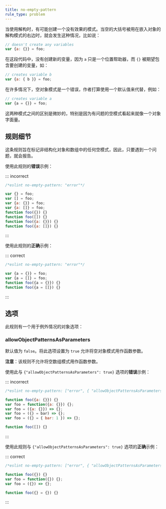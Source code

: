 ```yaml
---
title: no-empty-pattern
rule_type: problem
---
```


当使用解构时，有可能创建一个没有效果的模式。当空的大括号被用在嵌入对象的解构模式的右边时，就会发生这种情况，比如说：

```js
// doesn't create any variables
var {a: {}} = foo;
```

在这段代码中，没有创建新的变量，因为 `a` 只是一个位置帮助器，而 `{}` 被期望包含要创建的变量，如：

```js
// creates variable b
var {a: { b }} = foo;
```

在许多情况下，空对象模式是一个错误，作者打算使用一个默认值来代替，例如：

```js
// creates variable a
var {a = {}} = foo;
```

这两种模式之间的区别是微妙的，特别是因为有问题的空模式看起来就像一个对象字面量。

## 规则细节

这条规则旨在标记非结构化对象和数组中的任何空模式，因此，只要遇到一个问题，就会报告。

使用此规则的**错误**示例：

::: incorrect

```js
/*eslint no-empty-pattern: "error"*/

var {} = foo;
var [] = foo;
var {a: {}} = foo;
var {a: []} = foo;
function foo({}) {}
function foo([]) {}
function foo({a: {}}) {}
function foo({a: []}) {}
```

:::

使用此规则的**正确**示例：

::: correct

```js
/*eslint no-empty-pattern: "error"*/

var {a = {}} = foo;
var {a = []} = foo;
function foo({a = {}}) {}
function foo({a = []}) {}
```

:::

## 选项

此规则有一个用于例外情况的对象选项：

### allowObjectPatternsAsParameters

默认值为 `false`。将此选项设置为 `true` 允许将空对象模式用作函数参数。

**注意**：该规则不允许将空数组模式用作函数参数。

使用此与 `{"allowObjectPatternsAsParameters": true}` 选项的**错误**示例：

::: incorrect

```js
/*eslint no-empty-pattern: ["error", { "allowObjectPatternsAsParameters": true }]*/

function foo({a: {}}) {}
var foo = function({a: {}}) {};
var foo = ({a: {}}) => {};
var foo = ({} = bar) => {};
var foo = ({} = { bar: 1 }) => {};

function foo([]) {}
```

:::

使用此规则与 `{"allowObjectPatternsAsParameters": true}` 选项的**正确**示例：

::: correct

```js
/*eslint no-empty-pattern: ["error", { "allowObjectPatternsAsParameters": true }]*/

function foo({}) {}
var foo = function({}) {};
var foo = ({}) => {};

function foo({} = {}) {}
```

:::
